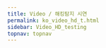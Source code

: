 ```yaml
---
title: Video / 해킹탐지 시연
permalink: ko_video_hd_t.html
sidebar: Video_HD_testing
topnav: topnav
---
```


